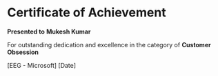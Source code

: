 # Certificate of Achievement
**Presented to**
**Mukesh Kumar**

For outstanding dedication and excellence in the category of
**Customer Obsession**

[EEG - Microsoft]
[Date]
